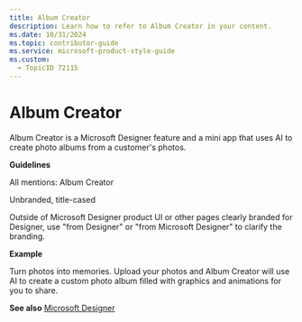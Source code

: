 ```yaml
---
title: Album Creator
description: Learn how to refer to Album Creator in your content.
ms.date: 10/31/2024
ms.topic: contributor-guide
ms.service: microsoft-product-style-guide
ms.custom:
  - TopicID 72115
---
```



# Album Creator

Album Creator is a Microsoft Designer feature and a mini app that uses AI to create photo albums from a customer's photos.

**Guidelines**  

All mentions: Album Creator  

Unbranded, title-cased  

Outside of Microsoft Designer product UI or other pages clearly branded for Designer, use "from Designer" or "from Microsoft Designer" to clarify the branding.

**Example**  

Turn photos into memories. Upload your photos and Album Creator will use AI to create a custom photo album filled with graphics and animations for you to share.

**See also** [Microsoft Designer](~\a_z_names_terms\m\microsoft-designer.md)

